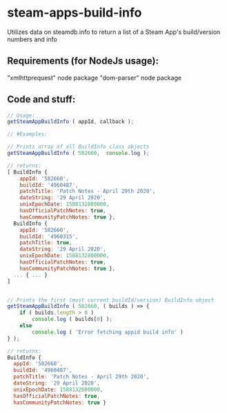 # steam-apps-build-info
Utilizes data on steamdb.info to return a list of a Steam App's build/version numbers and info


## Requirements (for NodeJs usage):
"xmlhttprequest" node package
"dom-parser" node package


## Code and stuff:
```js
// Usage:
getSteamAppBuildInfo ( appId, callback );

// #Examples:

// Prints array of all BuildInfo class objects
getSteamAppBuildInfo ( 582660,  console.log );

// returns:
[ BuildInfo {
    appId: '582660',
    buildId: '4960487',
    patchTitle: 'Patch Notes - April 29th 2020',
    dateString: '29 April 2020',
    unixEpochDate: 1588132800000,
    hasOfficialPatchNotes: true,
    hasCommunityPatchNotes: true },
  BuildInfo {
    appId: '582660',
    buildId: '4960315',
    patchTitle: true,
    dateString: '29 April 2020',
    unixEpochDate: 1588132800000,
    hasOfficialPatchNotes: true,
    hasCommunityPatchNotes: true },
  ... { ... }
]


// Prints the first (most current buildId/version) BuildInfo object
getSteamAppBuildInfo ( 582660, ( builds ) => {
    if ( builds.length > 0 )
        console.log ( builds[0] );
    else
        console.log ( 'Error fetching appid build info' )
} );

// returns:
BuildInfo {
  appId: '582660',
  buildId: '4960487',
  patchTitle: 'Patch Notes - April 29th 2020',
  dateString: '29 April 2020',
  unixEpochDate: 1588132800000,
  hasOfficialPatchNotes: true,
  hasCommunityPatchNotes: true }
```
